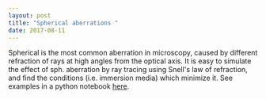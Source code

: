 ```yaml
---
layout: post
title: "Spherical aberrations "
date: 2017-08-11
---
```

Spherical is the most common aberration in microscopy, caused by different refraction of rays at high angles from the optical axis. It is easy to simulate the effect of sph. aberration by ray tracing using Snell's law of refraction, and find the conditions (i.e. immersion media) which minimize it. See examples in a python notebook [here](https://github.com/nvladimus/refractive_index_mismatch/blob/master/coverslip_spherical_aberration_rayTracing.ipynb).
